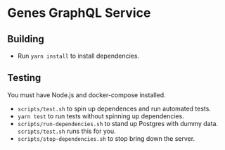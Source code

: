 # Genes GraphQL Service

## Building
* Run `yarn install` to install dependencies.

## Testing
You must have Node.js and docker-compose installed. 
* `scripts/test.sh` to spin up dependences and run automated tests.
* `yarn test` to run tests without spinning up dependencies.
* `scripts/run-dependencies.sh` to stand up Postgres with dummy data. `scripts/test.sh` runs this for you.
* `scripts/stop-dependencies.sh` to stop bring down the server.